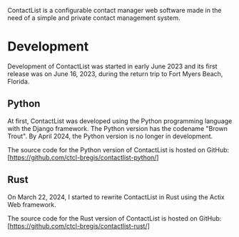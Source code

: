 ContactList is a configurable contact manager web software made in the need of a simple and private contact management system. 

# Development
Development of ContactList was started in early June 2023 and its first release was on June 16, 2023, during the return trip to Fort Myers Beach, Florida. 

## Python
At first, ContactList was developed using the Python programming language with the Django framework. The Python version has the codename "Brown Trout". By April 2024, the Python version is no longer in development.

The source code for the Python version of ContactList is hosted on GitHub: [https://github.com/ctcl-bregis/contactlist-python/]

## Rust
On March 22, 2024, I started to rewrite ContactList in Rust using the Actix Web framework. 

The source code for the Rust version of ContactList is hosted on GitHub: [https://github.com/ctcl-bregis/contactlist-rust/]